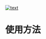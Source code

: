 [![text](https://github.com/gifyic/gifyic-Test/actions/workflows/main.yml/badge.svg?event=workflow_dispatch)](https://github.com/gifyic/gifyic-Test/actions/workflows/main.yml)
# 使用方法
